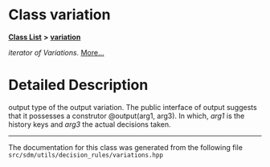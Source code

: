 
<NavBar active_item_id="2"/>

# Class variation


[**Class List**](annotated.md) **>** [**variation**](classvariation.md)



_iterator of Variations._ [More...](#detailed-description)
























# Detailed Description


output type of the output variation. The public interface of output suggests that it possesses a construtor @output(arg1, arg3). In which, _arg1_ is the history keys and _arg3_ the actual decisions taken. 

    

------------------------------
The documentation for this class was generated from the following file `src/sdm/utils/decision_rules/variations.hpp`